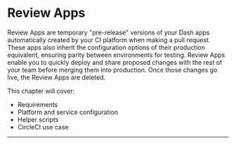 
# Review Apps


Review Apps are temporary "pre-release" versions of your Dash apps automatically 
created by your CI platform when making a pull request. These apps also inherit the 
configuration options of their production equivalent,  ensuring parity between 
environments for testing. Review Apps enable you to quickly deploy and share 
proposed changes with the rest of your team before merging them into production. 
Once those changes go live, the Review Apps are deleted. 

This chapter will cover:

* Requirements
* Platform and service configuration
* Helper scripts
* CircleCI use case

-----
